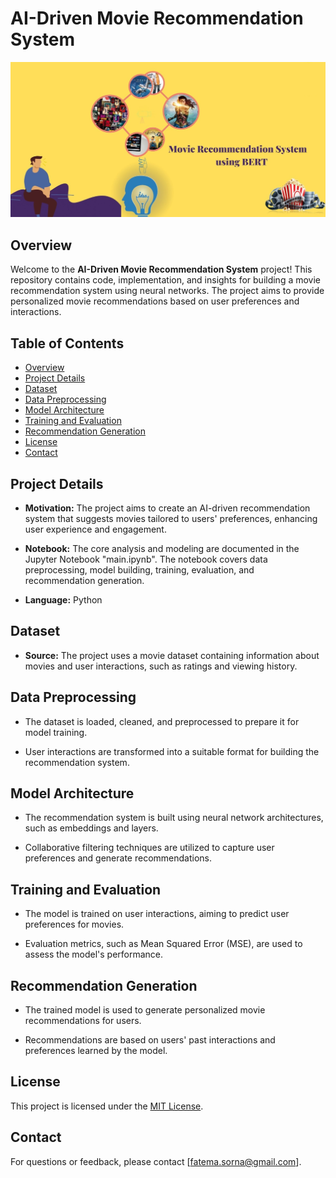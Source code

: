 # AI-Driven Movie Recommendation System

![AI-Driven Movie Recommendation System](movie.jpeg)


## Overview

Welcome to the **AI-Driven Movie Recommendation System** project! This repository contains code, implementation, and insights for building 
a movie recommendation system using neural networks. The project aims to provide personalized movie recommendations based on user preferences 
and interactions.

## Table of Contents

- [Overview](#overview)
- [Project Details](#project-details)
- [Dataset](#dataset)
- [Data Preprocessing](#data-preprocessing)
- [Model Architecture](#model-architecture)
- [Training and Evaluation](#training-and-evaluation)
- [Recommendation Generation](#recommendation-generation)
- [License](#license)
- [Contact](#contact)

## Project Details

- **Motivation:** The project aims to create an AI-driven recommendation system that suggests movies tailored to users' preferences,
enhancing user experience and engagement.

- **Notebook:** The core analysis and modeling are documented in the Jupyter Notebook "main.ipynb". The notebook covers data preprocessing,
   model building, training, evaluation, and recommendation generation.

- **Language:** Python

## Dataset

- **Source:** The project uses a movie dataset containing information about movies and user interactions, such as ratings and viewing history.


## Data Preprocessing

- The dataset is loaded, cleaned, and preprocessed to prepare it for model training.

- User interactions are transformed into a suitable format for building the recommendation system.

## Model Architecture

- The recommendation system is built using neural network architectures, such as embeddings and layers.

- Collaborative filtering techniques are utilized to capture user preferences and generate recommendations.

## Training and Evaluation

- The model is trained on user interactions, aiming to predict user preferences for movies.

- Evaluation metrics, such as Mean Squared Error (MSE), are used to assess the model's performance.

## Recommendation Generation

- The trained model is used to generate personalized movie recommendations for users.

- Recommendations are based on users' past interactions and preferences learned by the model.


## License

This project is licensed under the [MIT License](LICENSE).

## Contact

For questions or feedback, please contact [fatema.sorna@gmail.com].

